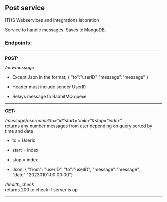 ## Post service

ITHS Webservices and integrations laboration

Service to handle messages.
Saves to MongoDB.

### Endpoints:

---
**POST:** 

*/newmessage*
- Except Json in the format; 
{
"to":"userID"
"message":"message"
}

- Header must include sender UserID
- Relays message to RabbitMQ queue

---
**GET:**

*/message/username?to="id"start="index"&stop="index"*  
returns any number messages from user depending on query sorted by time and date

- to = UserId

- start = index

- stop = index
- Json: {
"from": "userID",
"to":"userID",
"message":"message",
"date":"20230101:00:00:00"}

*/health_check*  
returns 200 to check if server is up

---
